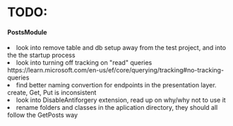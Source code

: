 <h1>TODO:</h1>

<h4>
  PostsModule
</h4>
<p>
  <li>
    look into remove table and db setup away from the test project, and into the the startup process
  </li>
  <li>
    look into turning off tracking on "read" queries https://learn.microsoft.com/en-us/ef/core/querying/tracking#no-tracking-queries    
  </li>
  <li>
    find better naming convertion for endpoints in the presentation layer. create, Get, Put is inconsistent    
  </li>
  <li>
    look into DisableAntiforgery extension, read up on why/why not to use it    
  </li>
  <li> rename folders and classes in the aplication directory, they should all follow the GetPosts way</li>
</p>
